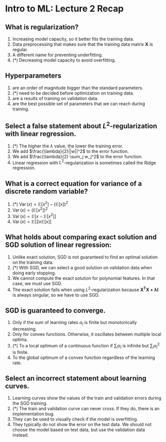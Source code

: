 # Intro to ML: Lecture 2 Recap

## What is regularization?

1. Increasing model capacity, so it better fits the training data.
2. Data preprocessing that makes sure that the training data matrix $\boldsymbol{X}$ is regular.
3. A different name for preventing underfitting.
4. (*) Decreasing model capacity to avoid overfitting.


## Hyperparameters

1. are an order of magnitude bigger than the standard parameters.
2. (*) need to be decided before optimization on training data.
3. are a results of training on validation data.
4. are the best possible set of parameters that we can reach during training.


## Select a false statement about $L^2$-regularization with linear regression.

1. (*) The higher the $\lambda$ value, the lower the training error.
2. We add $\frac{\lambda}{2}||w||^2$ to the error function.
3. We add $\frac{\lambda}{2} \sum_j w_j^2$ to the error function.
4. Linear regression with $L^2$-regularization is sometimes called the Ridge regression.


## What is a correct equation for variance of a discrete random variable?

1. (*) $\operatorname{Var}(x) = \mathbb{E}[x^2] - (\mathbb{E}[x])^2$
2. $\operatorname{Var}(x) = \left(\mathbb{E}[x^2]\right)^2$
3. $\operatorname{Var}(x) = \mathbb{E}\left[ x - \mathbb{E}[x^2] \right]$
4. $\operatorname{Var}(x) = \mathbb{E}\left[ 2x \mathbb{E}[x] \right]$


## What holds about comparing exact solution and SGD solution of linear regression:

1. Unlike exact solution, SGD is not guaranteed to find an optimal solution on the training data.
2. (*) With SGD, we can select a good solution on validation data when doing early stopping.
3. We cannot compute the exact solution for polynomial features. In that case, we must use SGD.
4. The exact solution fails when using $L^2$-regularization because $\boldsymbol{X^T X + \lambda\boldsymbol{I}}$ is always singular, so we have to use SGD.


## SGD is guaranteed to converge.

1. Only if the sum of learning rates $\alpha_i$ is finite but monotonically decreasing.
2. Only for convex functions. Otherwise, it oscillates between multiple local optima.
3. (*) To a local optimum of a continuous function if $\sum_i \alpha_i$ is infinite but $\sum_i \alpha_i^2$ is finite.
4. To the global optimum of a convex function regardless of the learning rate.


## Select an incorrect statement about learning curves.

1. Learning curves show the values of the train and validation errors during the SGD training.
2. (*) The train and validation curve can never cross. If they do, there is an implementation bug.
3. They can be used to visually check if the model is overfitting.
4. They typically do not show the error on the test data. We should not choose the model based on test data, but use the validation data instead.


